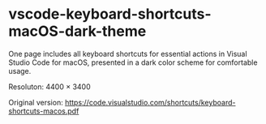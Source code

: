 # vscode-keyboard-shortcuts-macOS-dark-theme
One page includes all keyboard shortcuts for essential actions in Visual Studio Code for macOS, presented in a dark color scheme for comfortable usage.

Resoluton: 4400 × 3400

Original version: https://code.visualstudio.com/shortcuts/keyboard-shortcuts-macos.pdf
